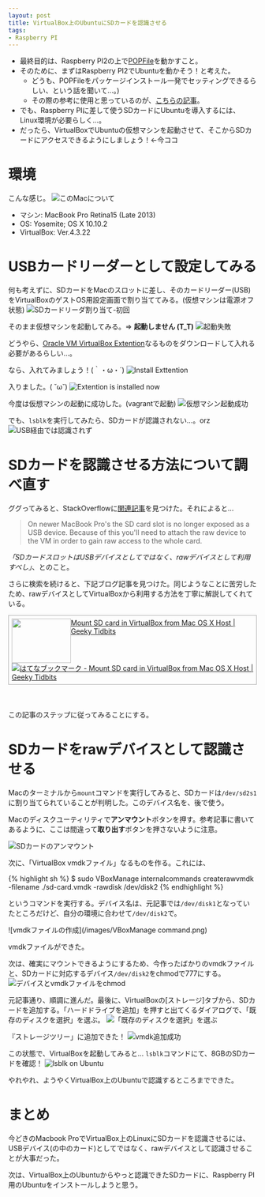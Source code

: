 ```yaml
---
layout: post
title: VirtualBox上のUbuntuにSDカードを認識させる
tags:
- Raspberry PI
---
```


- 最終目的は、Raspberry PI2の上で[POPFile](http://getpopfile.org/docs/jp)を動かすこと。
- そのために、まずはRaspberry PI2でUbuntuを動かそう！と考えた。
    - どうも、POPFileをパッケージインストール一発でセッティングできるらしい、という話を聞いて…。)
    - その際の参考に使用と思っているのが、[こちらの記事](http://gihyo.jp/admin/serial/01/ubuntu-recipe/0362)。
- でも、Raspberry PIに差して使うSDカードにUbuntuを導入するには、Linux環境が必要らしく…。
- だったら、VirtualBoxでUbuntuの仮想マシンを起動させて、そこからSDカードにアクセスできるようにしましょう！←今ココ

# 環境
こんな感じ。
![このMacについて](/images/aboutMyMac.png)

- マシン: MacBook Pro Retina15 (Late 2013)
- OS: Yosemite; OS X 10.10.2
- VirtualBox: Ver.4.3.22

# USBカードリーダーとして設定してみる
何も考えずに、SDカードをMacのスロットに差し、そのカードリーダー(USB)をVirtualBoxのゲストOS用設定画面で割り当ててみる。(仮想マシンは電源オフ状態)
![SDカードリーダ割り当て-初回](/images/VBManager_USB01.png)

そのまま仮想マシンを起動してみる。=> **起動しません (T_T)**
![起動失敗](/images/USB2-Unsupported-Error.png)

どうやら、[Oracle VM VirtualBox Extention](https://www.virtualbox.org/wiki/Downloads)なるものをダウンロードして入れる必要があるらしい…。

なら、入れてみましょう！(｀・ω・´)
![Install Exttention](/images/Install_Extention.png)


入りました。( ˘ω˘)
![Extention is installed now](/images/Extension_Installed.png)

今度は仮想マシンの起動に成功した。(vagrantで起動)
![仮想マシン起動成功](/images/vagrant_up_succeeded.png)

でも、`lsblk`を実行してみたら、SDカードが認識されない…。orz
![USB経由では認識されず](/images/NotRecognized_via_USB.png)

# SDカードを認識させる方法について調べ直す

ググってみると、StackOverflowに[関連記事](http://superuser.com/questions/373463/how-to-access-an-sd-card-from-a-virtual-machine)を見つけた。それによると…

> On newer MacBook Pro's the SD card slot is no longer exposed as a USB device. Because of this you'll need to attach the raw device to the VM in order to gain raw access to the whole card. 

*「SDカードスロットはUSBデバイスとしてではなく、rawデバイスとして利用すべし」*、とのこと。

さらに検索を続けると、下記ブログ記事を見つけた。同じようなことに苦労したため、rawデバイスとしてVirtualBoxから利用する方法を丁寧に解説してくれている。

<div class="sharelink" style="padding: 6px; border: 1px solid #aaaaaa;  margin: 0px 0px 50px;"><a href="http://www.geekytidbits.com/mount-sd-card-virtualbox-from-mac-osx/" title="Mount SD card in VirtualBox from Mac OS X Host | Geeky Tidbits" target="_blank"><img src="http://capture.heartrails.com/120x90/shadow?http://www.geekytidbits.com/mount-sd-card-virtualbox-from-mac-osx/" width="120" height="90" style="float: left;"></a><a href="http://www.geekytidbits.com/mount-sd-card-virtualbox-from-mac-osx/" title="Mount SD card in VirtualBox from Mac OS X Host | Geeky Tidbits" target="_blank">Mount SD card in VirtualBox from Mac OS X Host | Geeky Tidbits</a><a href="http://b.hatena.ne.jp/entry/http://www.geekytidbits.com/mount-sd-card-virtualbox-from-mac-osx/"><img src="http://b.hatena.ne.jp/entry/image/http://www.geekytidbits.com/mount-sd-card-virtualbox-from-mac-osx/" alt="はてなブックマーク - Mount SD card in VirtualBox from Mac OS X Host | Geeky Tidbits" title="はてなブックマーク - Mount SD card in VirtualBox from Mac OS X Host | Geeky Tidbits"></a><br style="clear: both;" /></div>

この記事のステップに従ってみることにする。

# SDカードをrawデバイスとして認識させる

Macのターミナルから`mount`コマンドを実行してみると、SDカードは`/dev/sd2s1`に割り当てられていることが判明した。このデバイス名を、後で使う。

Macのディスクユーティリティで**アンマウント**ボタンを押す。参考記事に書いてあるように、ここは間違って**取り出す**ボタンを押さないように注意。

![SDカードのアンマウント](/images/UnmountSD.png)

次に、「VirtualBox vmdkファイル」なるものを作る。これには、

{% highlight sh %}
$ sudo VBoxManage internalcommands createrawvmdk -filename ./sd-card.vmdk -rawdisk /dev/disk2
{% endhighlight %}

というコマンドを実行する。デバイス名は、元記事では`/dev/disk1`となっていたところだけど、自分の環境に合わせて`/dev/disk2`で。

![vmdkファイルの作成](/images/VBoxManage command.png)

vmdkファイルができた。

次は、確実にマウントできるようにするため、今作ったばかりのvmdkファイルと、SDカードに対応するデバイス`/dev/disk2`をchmodで777にする。
![デバイスとvmdkファイルをchmod](/images/chmod_vmdk_and_device.png)

元記事通り、順調に進んだ。最後に、VirtualBoxの[ストレージ]タブから、SDカードを追加する。「ハードドライブを追加」を押すと出てくるダイアログで、「既存のディスクを選択」を選ぶ。
![「既存のディスクを選択」を選ぶ](/images/ChooseExistingDisk.png)

『ストレージツリー」に追加できた！
![vmdk追加成功](/images/vmdkIsAddedNow.png)

この状態で、VirtualBoxを起動してみると… `lsblk`コマンドにて、8GBのSDカードを確認！
![lsblk on Ubuntu](/images/foundSDcard.png)

やれやれ、ようやくVirtualBox上のUbuntuで認識するところまでできた。

# まとめ

今どきのMacbook ProでVirtualBox上のLinuxにSDカードを認識させるには、USBデバイス(の中のカード)としてではなく、rawデバイスとして認識させることが大事だった。

次は、VirtualBox上のUbuntuからやっと認識できたSDカードに、Raspberry PI用のUbuntuをインストールしようと思う。